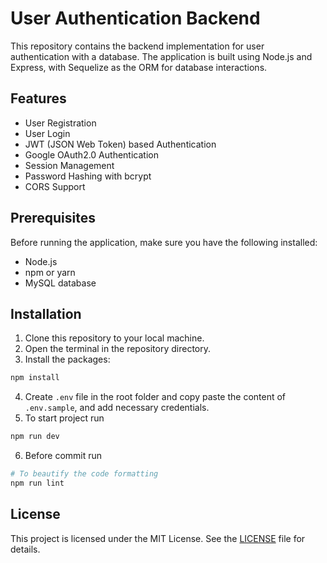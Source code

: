# User Authentication Backend

This repository contains the backend implementation for user authentication with a database. The application is built using Node.js and Express, with Sequelize as the ORM for database interactions.

## Features

- User Registration
- User Login
- JWT (JSON Web Token) based Authentication
- Google OAuth2.0 Authentication
- Session Management
- Password Hashing with bcrypt
- CORS Support

## Prerequisites



Before running the application, make sure you have the following installed:

- Node.js
- npm or yarn
- MySQL database

## Installation

1. Clone this repository to your local machine.
2. Open the terminal in the repository directory.
3. Install the packages:

```bash
npm install
```

4. Create `.env` file in the root folder and copy paste the content of `.env.sample`, and add necessary credentials.
5. To start project run

```bash
npm run dev
```

6. Before commit run

```bash
# To beautify the code formatting
npm run lint
```

## License

This project is licensed under the MIT License. See the [LICENSE](./LICENSE) file for details.
